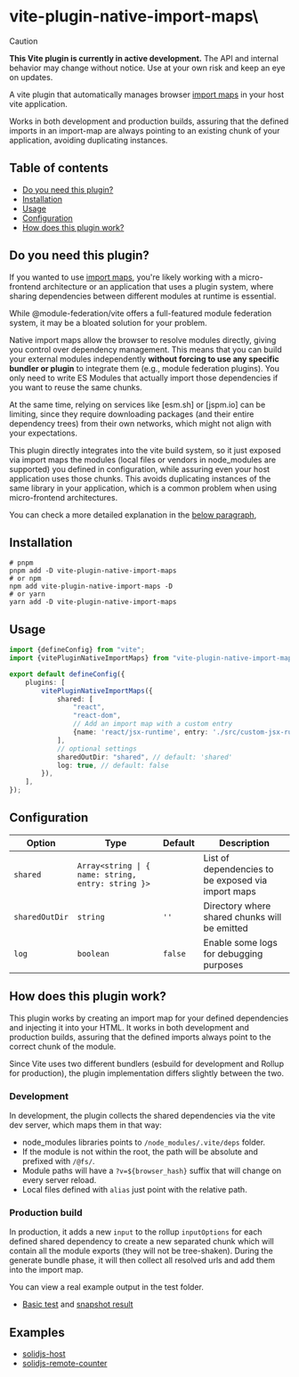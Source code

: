 # vite-plugin-native-import-maps\

> [!CAUTION]
>
> **This Vite plugin is currently in active development.**
> The API and internal behavior may change without notice. 
> Use at your own risk and keep an eye on updates.

A vite plugin that automatically
manages
browser [import maps](https://developer.mozilla.org/en-US/docs/Web/HTML/Reference/Elements/script/type/importmap)
in your
host vite application.

Works in both development and production builds, assuring that the defined imports in an import-map are
always pointing to an existing chunk of your application, avoiding duplicating instances.

## Table of contents

- [Do you need this plugin?](#do-you-need-this-plugin)
- [Installation](#installation)
- [Usage](#usage)
- [Configuration](#configuration)
- [How does this plugin work?](#how-does-this-plugin-work)

## Do you need this plugin?

If you wanted to
use [import maps](https://developer.mozilla.org/en-US/docs/Web/HTML/Reference/Elements/script/type/importmap),
you're likely working with a micro-frontend architecture or an application that uses a plugin system,
where sharing dependencies between different modules at runtime is essential.

While @module-federation/vite offers a full-featured module federation system, it may be a bloated solution for your
problem.

Native import maps allow the browser to resolve modules directly, giving you control over dependency management.
This means that you can build your external modules independently **without forcing to use any specific bundler or
plugin**
to integrate them (e.g., module federation plugins).
You only need to write ES Modules that actually import those dependencies if you want to reuse the same chunks.

At the same time, relying on services like [esm.sh] or [jspm.io] can be limiting, since they require downloading
packages (and their entire dependency trees)
from their own networks, which might not align with your expectations.

This plugin directly integrates into the vite build system, so it just exposed via import maps the modules (local files
or vendors in node_modules are supported) you defined in configuration, while assuring even your host application uses
those chunks. This avoids duplicating instances of the same library in your application, which is a common problem when
using micro-frontend architectures.

You can check a more detailed explanation in the [below paragraph](#how-the-heck-does-this-plugin-work),

## Installation

```shell
# pnpm
pnpm add -D vite-plugin-native-import-maps
# or npm
npm add vite-plugin-native-import-maps -D
# or yarn
yarn add -D vite-plugin-native-import-maps
```

## Usage

```ts
import {defineConfig} from "vite";
import {vitePluginNativeImportMaps} from "vite-plugin-native-import-maps";

export default defineConfig({
    plugins: [
        vitePluginNativeImportMaps({
            shared: [
                "react",
                "react-dom",
                // Add an import map with a custom entry
                {name: 'react/jsx-runtime', entry: './src/custom-jsx-runtime.ts'}
            ],
            // optional settings
            sharedOutDir: "shared", // default: 'shared'
            log: true, // default: false
        }),
    ],
});
```

## Configuration

| Option         | Type                                               | Default | Description                                        |
|----------------|----------------------------------------------------|---------|----------------------------------------------------|
| `shared`       | `Array<string \| { name: string, entry: string }>` |         | List of dependencies to be exposed via import maps |
| `sharedOutDir` | `string`                                           | `''`    | Directory where shared chunks will be emitted      |
| `log`          | `boolean`                                          | `false` | Enable some logs for debugging purposes            |

## How does this plugin work?

This plugin works by creating an import map for your defined dependencies and injecting it into your HTML.
It works in both development and production builds, assuring that the defined imports always
point to the correct chunk of the module.

Since Vite uses two different bundlers (esbuild for development and Rollup for production),
the plugin implementation differs slightly between the two.

### Development

In development, the plugin collects the shared dependencies via the vite dev server,
which maps them in that way:

- node_modules libraries points to `/node_modules/.vite/deps` folder.
- If the module is not within the root, the path will be absolute and prefixed with `/@fs/`.
- Module paths will have a `?v=${browser_hash}` suffix that will change on every server reload.
- Local files defined with `alias` just point with the relative path.

### Production build

In production, it adds a new `input` to the rollup `inputOptions` for each defined shared dependency to
create a new separated chunk which will contain all the module exports (they will not be tree-shaken).
During the generate bundle phase, it will then collect all resolved urls and add them into the import map.

You can view a real example output in the test folder.

- [Basic test](./test/fixture/basic) and [snapshot result](./test/__snapshot__/build-project-with-right-import-maps)

## Examples

- [solidjs-host](./examples/solidjs-host/src/App.tsx)
- [solidjs-remote-counter](./examples/solidjs-host)

